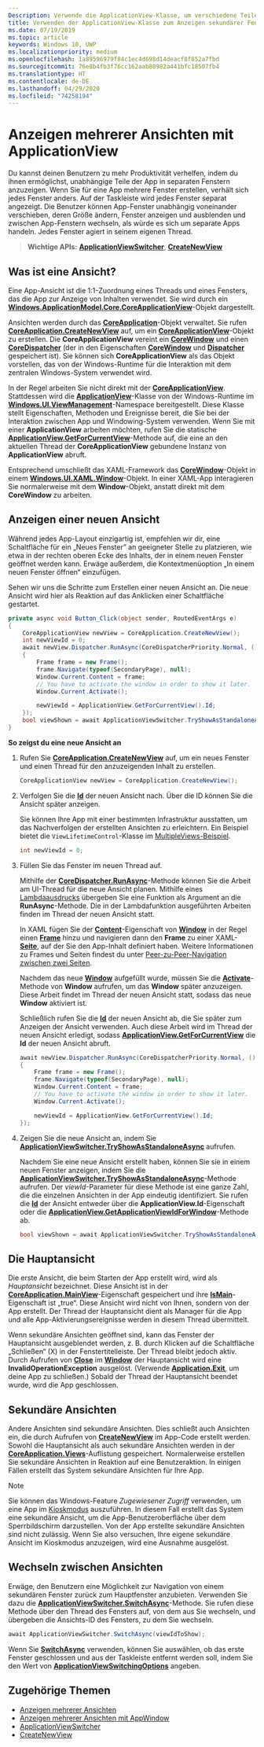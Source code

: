```yaml
---
Description: Verwende die ApplicationView-Klasse, um verschiedene Teile der App in separaten Fenstern anzuzeigen.
title: Verwenden der ApplicationView-Klasse zum Anzeigen sekundärer Fenster für eine App
ms.date: 07/19/2019
ms.topic: article
keywords: Windows 10, UWP
ms.localizationpriority: medium
ms.openlocfilehash: 1a89596979f84c1ec4d698d14deacf8f852a7fbd
ms.sourcegitcommit: 76e8b4fb3f76cc162aab80982a441bfc18507fb4
ms.translationtype: HT
ms.contentlocale: de-DE
ms.lasthandoff: 04/29/2020
ms.locfileid: "74258194"
---
```

# <a name="show-multiple-views-with-applicationview"></a>Anzeigen mehrerer Ansichten mit ApplicationView

Du kannst deinen Benutzern zu mehr Produktivität verhelfen, indem du ihnen ermöglichst, unabhängige Teile der App in separaten Fenstern anzuzeigen. Wenn Sie für eine App mehrere Fenster erstellen, verhält sich jedes Fenster anders. Auf der Taskleiste wird jedes Fenster separat angezeigt. Die Benutzer können App-Fenster unabhängig voneinander verschieben, deren Größe ändern, Fenster anzeigen und ausblenden und zwischen App-Fenstern wechseln, als würde es sich um separate Apps handeln. Jedes Fenster agiert in seinem eigenen Thread.

> **Wichtige APIs:** [**ApplicationViewSwitcher**](https://docs.microsoft.com/uwp/api/Windows.UI.ViewManagement.ApplicationViewSwitcher), [**CreateNewView**](https://docs.microsoft.com/uwp/api/windows.applicationmodel.core.coreapplication.createnewview)

## <a name="what-is-a-view"></a>Was ist eine Ansicht?

Eine App-Ansicht ist die 1:1-Zuordnung eines Threads und eines Fensters, das die App zur Anzeige von Inhalten verwendet. Sie wird durch ein [**Windows.ApplicationModel.Core.CoreApplicationView**](https://docs.microsoft.com/uwp/api/Windows.ApplicationModel.Core.CoreApplicationView)-Objekt dargestellt.

Ansichten werden durch das [**CoreApplication**](https://docs.microsoft.com/uwp/api/Windows.ApplicationModel.Core.CoreApplication)-Objekt verwaltet. Sie rufen [**CoreApplication.CreateNewView**](https://docs.microsoft.com/uwp/api/windows.applicationmodel.core.coreapplication.createnewview) auf, um ein [**CoreApplicationView**](https://docs.microsoft.com/uwp/api/Windows.ApplicationModel.Core.CoreApplicationView)-Objekt zu erstellen. Die **CoreApplicationView** vereint ein [**CoreWindow**](https://docs.microsoft.com/uwp/api/Windows.UI.Core.CoreWindow) und einen [**CoreDispatcher**](https://docs.microsoft.com/uwp/api/Windows.UI.Core.CoreDispatcher) (der in den Eigenschaften [**CoreWindow**](https://docs.microsoft.com/uwp/api/windows.applicationmodel.core.coreapplicationview.corewindow) und [**Dispatcher**](https://docs.microsoft.com/uwp/api/windows.applicationmodel.core.coreapplicationview.dispatcher) gespeichert ist). Sie können sich **CoreApplicationView** als das Objekt vorstellen, das von der Windows-Runtime für die Interaktion mit dem zentralen Windows-System verwendet wird.

In der Regel arbeiten Sie nicht direkt mit der [**CoreApplicationView**](https://docs.microsoft.com/uwp/api/Windows.ApplicationModel.Core.CoreApplicationView). Stattdessen wird die [**ApplicationView**](https://docs.microsoft.com/uwp/api/Windows.UI.ViewManagement.ApplicationView)-Klasse von der Windows-Runtime im [**Windows.UI.ViewManagement**](https://docs.microsoft.com/uwp/api/Windows.UI.ViewManagement)-Namespace bereitgestellt. Diese Klasse stellt Eigenschaften, Methoden und Ereignisse bereit, die Sie bei der Interaktion zwischen App und Windowing-System verwenden. Wenn Sie mit einer **ApplicationView** arbeiten möchten, rufen Sie die statische [**ApplicationView.GetForCurrentView**](https://docs.microsoft.com/uwp/api/windows.ui.viewmanagement.applicationview.getforcurrentview)-Methode auf, die eine an den aktuellen Thread der **CoreApplicationView** gebundene Instanz von **ApplicationView** abruft.

Entsprechend umschließt das XAML-Framework das [**CoreWindow**](https://docs.microsoft.com/uwp/api/Windows.UI.Core.CoreWindow)-Objekt in einem [**Windows.UI.XAML.Window**](https://docs.microsoft.com/uwp/api/Windows.UI.Xaml.Window)-Objekt. In einer XAML-App interagieren Sie normalerweise mit dem **Window**-Objekt, anstatt direkt mit dem **CoreWindow** zu arbeiten.

## <a name="show-a-new-view"></a>Anzeigen einer neuen Ansicht

Während jedes App-Layout einzigartig ist, empfehlen wir dir, eine Schaltfläche für ein „Neues Fenster” an geeigneter Stelle zu platzieren, wie etwa in der rechten oberen Ecke des Inhalts, der in einem neuen Fenster geöffnet werden kann. Erwäge außerdem, die Kontextmenüoption „In einem neuen Fenster öffnen“ einzufügen.

Sehen wir uns die Schritte zum Erstellen einer neuen Ansicht an. Die neue Ansicht wird hier als Reaktion auf das Anklicken einer Schaltfläche gestartet.

```csharp
private async void Button_Click(object sender, RoutedEventArgs e)
{
    CoreApplicationView newView = CoreApplication.CreateNewView();
    int newViewId = 0;
    await newView.Dispatcher.RunAsync(CoreDispatcherPriority.Normal, () =>
    {
        Frame frame = new Frame();
        frame.Navigate(typeof(SecondaryPage), null);   
        Window.Current.Content = frame;
        // You have to activate the window in order to show it later.
        Window.Current.Activate();

        newViewId = ApplicationView.GetForCurrentView().Id;
    });
    bool viewShown = await ApplicationViewSwitcher.TryShowAsStandaloneAsync(newViewId);
}
```

**So zeigst du eine neue Ansicht an**

1.  Rufen Sie [**CoreApplication.CreateNewView**](https://docs.microsoft.com/uwp/api/windows.applicationmodel.core.coreapplication.createnewview) auf, um ein neues Fenster und einen Thread für den anzuzeigenden Inhalt zu erstellen.

    ```csharp
    CoreApplicationView newView = CoreApplication.CreateNewView();
    ```

2.  Verfolgen Sie die [**Id**](https://docs.microsoft.com/uwp/api/windows.ui.viewmanagement.applicationview.id) der neuen Ansicht nach. Über die ID können Sie die Ansicht später anzeigen.

    Sie können Ihre App mit einer bestimmten Infrastruktur ausstatten, um das Nachverfolgen der erstellten Ansichten zu erleichtern. Ein Beispiel bietet die `ViewLifetimeControl`-Klasse im [MultipleViews-Beispiel](https://github.com/Microsoft/Windows-universal-samples/tree/master/Samples/MultipleViews).

    ```csharp
    int newViewId = 0;
    ```

3.  Füllen Sie das Fenster im neuen Thread auf.

    Mithilfe der [**CoreDispatcher.RunAsync**](https://docs.microsoft.com/uwp/api/windows.ui.core.coredispatcher.runasync)-Methode können Sie die Arbeit am UI-Thread für die neue Ansicht planen. Mithilfe eines [Lambdaausdrucks](https://msdn.microsoft.com/library/bb397687.aspx) übergeben Sie eine Funktion als Argument an die **RunAsync**-Methode. Die in der Lambdafunktion ausgeführten Arbeiten finden im Thread der neuen Ansicht statt.

    In XAML fügen Sie der [**Content**](https://docs.microsoft.com/uwp/api/windows.ui.xaml.window.content)-Eigenschaft von [**Window**](https://docs.microsoft.com/uwp/api/Windows.UI.Xaml.Window) in der Regel einen [**Frame**](https://docs.microsoft.com/uwp/api/Windows.UI.Xaml.Controls.Frame) hinzu und navigieren dann den **Frame** zu einer XAML-[**Seite**](https://docs.microsoft.com/uwp/api/Windows.UI.Xaml.Controls.Page), auf der Sie den App-Inhalt definiert haben. Weitere Informationen zu Frames und Seiten findest du unter [Peer-zu-Peer-Navigation zwischen zwei Seiten](../basics/navigate-between-two-pages.md).

    Nachdem das neue [**Window**](https://docs.microsoft.com/uwp/api/Windows.UI.Xaml.Window) aufgefüllt wurde, müssen Sie die [**Activate**](https://docs.microsoft.com/uwp/api/windows.ui.xaml.window.activate)-Methode von **Window** aufrufen, um das **Window** später anzuzeigen. Diese Arbeit findet im Thread der neuen Ansicht statt, sodass das neue **Window** aktiviert ist.

    Schließlich rufen Sie die [**Id**](https://docs.microsoft.com/uwp/api/windows.ui.viewmanagement.applicationview.id) der neuen Ansicht ab, die Sie später zum Anzeigen der Ansicht verwenden. Auch diese Arbeit wird im Thread der neuen Ansicht erledigt, sodass [**ApplicationView.GetForCurrentView**](https://docs.microsoft.com/uwp/api/windows.ui.viewmanagement.applicationview.getforcurrentview) die **Id** der neuen Ansicht abruft.

    ```csharp
    await newView.Dispatcher.RunAsync(CoreDispatcherPriority.Normal, () =>
    {
        Frame frame = new Frame();
        frame.Navigate(typeof(SecondaryPage), null);   
        Window.Current.Content = frame;
        // You have to activate the window in order to show it later.
        Window.Current.Activate();

        newViewId = ApplicationView.GetForCurrentView().Id;
    });
    ```

4.  Zeigen Sie die neue Ansicht an, indem Sie [**ApplicationViewSwitcher.TryShowAsStandaloneAsync**](https://docs.microsoft.com/uwp/api/windows.ui.viewmanagement.applicationviewswitcher.tryshowasstandaloneasync) aufrufen.

    Nachdem Sie eine neue Ansicht erstellt haben, können Sie sie in einem neuen Fenster anzeigen, indem Sie die [**ApplicationViewSwitcher.TryShowAsStandaloneAsync**](https://docs.microsoft.com/uwp/api/windows.ui.viewmanagement.applicationviewswitcher.tryshowasstandaloneasync)-Methode aufrufen. Der *viewId*-Parameter für diese Methode ist eine ganze Zahl, die die einzelnen Ansichten in der App eindeutig identifiziert. Sie rufen die [**Id**](https://docs.microsoft.com/uwp/api/windows.ui.viewmanagement.applicationview.id) der Ansicht entweder über die **ApplicationView.Id**-Eigenschaft oder die [**ApplicationView.GetApplicationViewIdForWindow**](https://docs.microsoft.com/uwp/api/windows.ui.viewmanagement.applicationview.getapplicationviewidforwindow)-Methode ab.

    ```csharp
    bool viewShown = await ApplicationViewSwitcher.TryShowAsStandaloneAsync(newViewId);
    ```

## <a name="the-main-view"></a>Die Hauptansicht


Die erste Ansicht, die beim Starten der App erstellt wird, wird als *Hauptansicht* bezeichnet. Diese Ansicht ist in der [**CoreApplication.MainView**](https://docs.microsoft.com/uwp/api/windows.applicationmodel.core.coreapplication.mainview)-Eigenschaft gespeichert und ihre [**IsMain**](https://docs.microsoft.com/uwp/api/windows.applicationmodel.core.coreapplicationview.ismain)-Eigenschaft ist „true“. Diese Ansicht wird nicht von Ihnen, sondern von der App erstellt. Der Thread der Hauptansicht dient als Manager für die App und alle App-Aktivierungsereignisse werden in diesem Thread übermittelt.

Wenn sekundäre Ansichten geöffnet sind, kann das Fenster der Hauptansicht ausgeblendet werden, z. B. durch Klicken auf die Schaltfläche „Schließen“ (X) in der Fenstertitelleiste. Der Thread bleibt jedoch aktiv. Durch Aufrufen von [**Close**](https://docs.microsoft.com/uwp/api/windows.ui.xaml.window.close) im [**Window**](https://docs.microsoft.com/uwp/api/Windows.UI.Xaml.Window) der Hauptansicht wird eine **InvalidOperationException** ausgelöst. (Verwende [**Application.Exit**](https://docs.microsoft.com/uwp/api/windows.ui.xaml.application.exit), um deine App zu schließen.) Sobald der Thread der Hauptansicht beendet wurde, wird die App geschlossen.

## <a name="secondary-views"></a>Sekundäre Ansichten


Andere Ansichten sind sekundäre Ansichten. Dies schließt auch Ansichten ein, die durch Aufrufen von [**CreateNewView**](https://docs.microsoft.com/uwp/api/windows.applicationmodel.core.coreapplication.createnewview) im App-Code erstellt werden. Sowohl die Hauptansicht als auch sekundäre Ansichten werden in der [**CoreApplication.Views**](https://docs.microsoft.com/uwp/api/windows.applicationmodel.core.coreapplication.views)-Auflistung gespeichert. Normalerweise erstellen Sie sekundäre Ansichten in Reaktion auf eine Benutzeraktion. In einigen Fällen erstellt das System sekundäre Ansichten für Ihre App.

> [!NOTE]
> Sie können das Windows-Feature *Zugewiesener Zugriff* verwenden, um eine App im [Kioskmodus](https://docs.microsoft.com/windows/manage/set-up-a-device-for-anyone-to-use) auszuführen. In diesem Fall erstellt das System eine sekundäre Ansicht, um die App-Benutzeroberfläche über dem Sperrbildschirm darzustellen. Von der App erstellte sekundäre Ansichten sind nicht zulässig. Wenn Sie also versuchen, Ihre eigene sekundäre Ansicht im Kioskmodus anzuzeigen, wird eine Ausnahme ausgelöst.

## <a name="switch-from-one-view-to-another"></a>Wechseln zwischen Ansichten

Erwäge, den Benutzern eine Möglichkeit zur Navigation von einem sekundären Fenster zurück zum Hauptfenster anzubieten. Verwenden Sie dazu die [**ApplicationViewSwitcher.SwitchAsync**](https://docs.microsoft.com/uwp/api/windows.ui.viewmanagement.applicationviewswitcher.switchasync)-Methode. Sie rufen diese Methode über den Thread des Fensters auf, von dem aus Sie wechseln, und übergeben die Ansichts-ID des Fensters, zu dem Sie wechseln.

```csharp
await ApplicationViewSwitcher.SwitchAsync(viewIdToShow);
```

Wenn Sie [**SwitchAsync**](https://docs.microsoft.com/uwp/api/windows.ui.viewmanagement.applicationviewswitcher.switchasync) verwenden, können Sie auswählen, ob das erste Fenster geschlossen und aus der Taskleiste entfernt werden soll, indem Sie den Wert von [**ApplicationViewSwitchingOptions**](https://docs.microsoft.com/uwp/api/Windows.UI.ViewManagement.ApplicationViewSwitchingOptions) angeben.

## <a name="related-topics"></a>Zugehörige Themen

- [Anzeigen mehrerer Ansichten](show-multiple-views.md)
- [Anzeigen mehrerer Ansichten mit AppWindow](app-window.md)
- [ApplicationViewSwitcher](https://docs.microsoft.com/uwp/api/Windows.UI.ViewManagement.ApplicationViewSwitcher)
- [CreateNewView](https://docs.microsoft.com/uwp/api/windows.applicationmodel.core.coreapplication.createnewview)
